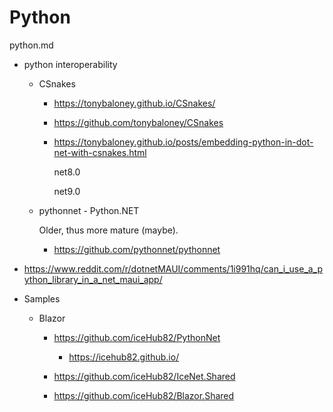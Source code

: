 # Python

python.md

* python interoperability



    *   CSnakes

        *   https://tonybaloney.github.io/CSnakes/

        *   https://github.com/tonybaloney/CSnakes
    
        *   https://tonybaloney.github.io/posts/embedding-python-in-dot-net-with-csnakes.html

            net8.0

            net9.0

    *   pythonnet - Python.NET

        Older, thus more mature (maybe).

        *   https://github.com/pythonnet/pythonnet

*   https://www.reddit.com/r/dotnetMAUI/comments/1i991hq/can_i_use_a_python_library_in_a_net_maui_app/

*   Samples

    *   Blazor

        *   https://github.com/iceHub82/PythonNet

            *   https://icehub82.github.io/

        *   https://github.com/iceHub82/IceNet.Shared

        *   https://github.com/iceHub82/Blazor.Shared
